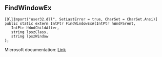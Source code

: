 ## FindWindowEx

```
[DllImport("user32.dll", SetLastError = true, CharSet = CharSet.Ansi)]
public static extern IntPtr FindWindowExA(IntPtr hWndParent,
   IntPtr hWndChildAfter,
   string lpszClass,
   string lpszWindow
);
```

Microsoft documentation: [Link](https://docs.microsoft.com/en-us/windows/win32/api/winuser/nf-winuser-findwindowexa)
